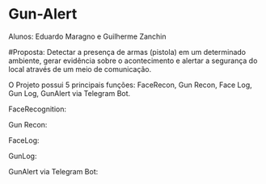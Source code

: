 # Gun-Alert

Alunos: Eduardo Maragno e Guilherme Zanchin

#Proposta:
Detectar a presença de armas (pistola) em um determinado ambiente, gerar evidência sobre o acontecimento e alertar a segurança do local através de um meio de comunicação. 

O Projeto possui 5 principais funções: FaceRecon, Gun Recon, Face Log, Gun Log, GunAlert via Telegram Bot. 

FaceRecognition:

Gun Recon:

FaceLog:

GunLog:

GunAlert via Telegram Bot:

